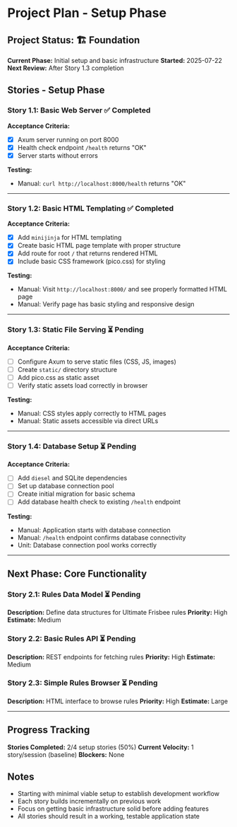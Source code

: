 # Project Plan - Setup Phase

## Project Status: 🏗️ **Foundation**

**Current Phase:** Initial setup and basic infrastructure
**Started:** 2025-07-22
**Next Review:** After Story 1.3 completion

## Stories - Setup Phase

### Story 1.1: Basic Web Server ✅ **Completed**
**Acceptance Criteria:**
- [x] Axum server running on port 8000
- [x] Health check endpoint `/health` returns "OK"
- [x] Server starts without errors

**Testing:**
- Manual: `curl http://localhost:8000/health` returns "OK"

---

### Story 1.2: Basic HTML Templating ✅ **Completed**
**Acceptance Criteria:**
- [x] Add `minijinja` for HTML templating
- [x] Create basic HTML page template with proper structure
- [x] Add route for root `/` that returns rendered HTML
- [x] Include basic CSS framework (pico.css) for styling

**Testing:**
- Manual: Visit `http://localhost:8000/` and see properly formatted HTML page
- Manual: Verify page has basic styling and responsive design

---

### Story 1.3: Static File Serving ⏳ **Pending**
**Acceptance Criteria:**
- [ ] Configure Axum to serve static files (CSS, JS, images)
- [ ] Create `static/` directory structure
- [ ] Add pico.css as static asset
- [ ] Verify static assets load correctly in browser

**Testing:**
- Manual: CSS styles apply correctly to HTML pages
- Manual: Static assets accessible via direct URLs

---

### Story 1.4: Database Setup ⏳ **Pending**
**Acceptance Criteria:**
- [ ] Add `diesel` and SQLite dependencies
- [ ] Set up database connection pool
- [ ] Create initial migration for basic schema
- [ ] Add database health check to existing `/health` endpoint

**Testing:**
- Manual: Application starts with database connection
- Manual: `/health` endpoint confirms database connectivity
- Unit: Database connection pool works correctly

---

## Next Phase: Core Functionality

### Story 2.1: Rules Data Model ⏳ **Pending**
**Description:** Define data structures for Ultimate Frisbee rules
**Priority:** High
**Estimate:** Medium

### Story 2.2: Basic Rules API ⏳ **Pending**
**Description:** REST endpoints for fetching rules
**Priority:** High
**Estimate:** Medium

### Story 2.3: Simple Rules Browser ⏳ **Pending**
**Description:** HTML interface to browse rules
**Priority:** High
**Estimate:** Large

---

## Progress Tracking

**Stories Completed:** 2/4 setup stories (50%)
**Current Velocity:** 1 story/session (baseline)
**Blockers:** None

## Notes

- Starting with minimal viable setup to establish development workflow
- Each story builds incrementally on previous work
- Focus on getting basic infrastructure solid before adding features
- All stories should result in a working, testable application state